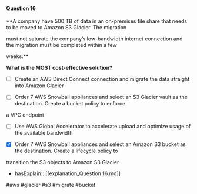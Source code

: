 #### Question  16


**A company have 500 TB of data in an on-premises file share that needs to be moved to Amazon S3 Glacier. The migration

must not saturate the company’s low-bandwidth internet connection and the migration must be completed within a few

weeks.**


**What is the MOST cost-effective solution?**


- [ ] Create an AWS Direct Connect connection and migrate the data straight into Amazon Glacier


- [ ] Order 7 AWS Snowball appliances and select an S3 Glacier vault as the destination. Create a bucket policy to enforce

a VPC endpoint


- [ ] Use AWS Global Accelerator to accelerate upload and optimize usage of the available bandwidth


- [x] Order 7 AWS Snowball appliances and select an Amazon S3 bucket as the destination. Create a lifecycle policy to

transition the S3 objects to Amazon S3 Glacier



- hasExplain:: [[explanation_Question  16.md]]

#aws #glacier #s3 #migrate #bucket 